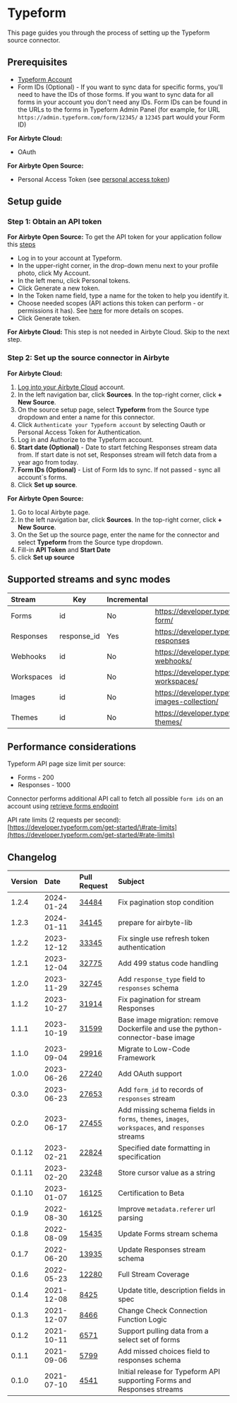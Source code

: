 # Typeform

This page guides you through the process of setting up the Typeform source connector.

## Prerequisites

- [Typeform Account](https://www.typeform.com/)
- Form IDs (Optional) - If you want to sync data for specific forms, you'll need to have the IDs of those forms. If you want to sync data for all forms in your account you don't need any IDs. Form IDs can be found in the URLs to the forms in Typeform Admin Panel (for example, for URL `https://admin.typeform.com/form/12345/` a `12345` part would your Form ID)
<!-- env:cloud -->
**For Airbyte Cloud:**

- OAuth
<!-- /env:cloud -->

<!-- env:oss -->
**For Airbyte Open Source:**

- Personal Access Token (see [personal access token](https://www.typeform.com/developers/get-started/personal-access-token/))
<!-- /env:oss -->

## Setup guide

### Step 1: Obtain an API token

<!-- env:oss -->
**For Airbyte Open Source:**
To get the API token for your application follow this [steps](https://developer.typeform.com/get-started/personal-access-token/)
* Log in to your account at Typeform.
* In the upper-right corner, in the drop-down menu next to your profile photo, click My Account.
* In the left menu, click Personal tokens.
* Click Generate a new token.
* In the Token name field, type a name for the token to help you identify it.
* Choose needed scopes \(API actions this token can perform - or permissions it has\). See [here](https://www.typeform.com/developers/get-started/scopes/) for more details on scopes.
* Click Generate token.
<!-- /env:oss -->

<!-- env:cloud -->
**For Airbyte Cloud:**
This step is not needed in Airbyte Cloud. Skip to the next step.
<!-- /env:cloud -->

### Step 2: Set up the source connector in Airbyte

<!-- env:cloud -->
**For Airbyte Cloud:**

1. [Log into your Airbyte Cloud](https://cloud.airbyte.com/workspaces) account.
2. In the left navigation bar, click **Sources**. In the top-right corner, click **+ New Source**.
3. On the source setup page, select **Typeform** from the Source type dropdown and enter a name for this connector.
4. Click `Authenticate your Typeform account` by selecting Oauth or Personal Access Token for Authentication.
5. Log in and Authorize to the Typeform account.
6. **Start date (Optional)** - Date to start fetching Responses stream data from. If start date is not set, Responses stream will fetch data from a year ago from today.
7. **Form IDs (Optional)** - List of Form Ids to sync. If not passed - sync all account`s forms.
8. Click **Set up source**.
<!-- /env:cloud -->

<!-- env:oss -->
**For Airbyte Open Source:**

1. Go to local Airbyte page.
2. In the left navigation bar, click **Sources**. In the top-right corner, click **+ New Source**.
3. On the Set up the source page, enter the name for the connector and select **Typeform** from the Source type dropdown.
4. Fill-in **API Token** and **Start Date**
5. click **Set up source**
<!-- /env:oss -->

## Supported streams and sync modes

| Stream     | Key         | Incremental | API Link                                                                    |
|:-----------|-------------|:------------|-----------------------------------------------------------------------------|
| Forms      | id          | No          | https://developer.typeform.com/create/reference/retrieve-form/              |
| Responses  | response_id | Yes         | https://developer.typeform.com/responses/reference/retrieve-responses       |
| Webhooks   | id          | No          | https://developer.typeform.com/webhooks/reference/retrieve-webhooks/        |
| Workspaces | id          | No          | https://developer.typeform.com/create/reference/retrieve-workspaces/        |
| Images     | id          | No          | https://developer.typeform.com/create/reference/retrieve-images-collection/ |
| Themes     | id          | No          | https://developer.typeform.com/create/reference/retrieve-themes/            |

## Performance considerations

Typeform API page size limit per source:

* Forms - 200
* Responses - 1000

Connector performs additional API call to fetch all possible `form ids` on an account using [retrieve forms endpoint](https://developer.typeform.com/create/reference/retrieve-forms/)

API rate limits \(2 requests per second\): [https://developer.typeform.com/get-started/\#rate-limits](https://developer.typeform.com/get-started/#rate-limits)

## Changelog

| Version | Date       | Pull Request                                             | Subject                                                                                         |
|:--------|:-----------|:---------------------------------------------------------|:------------------------------------------------------------------------------------------------|
| 1.2.4   | 2024-01-24 | [34484](https://github.com/airbytehq/airbyte/pull/34484) | Fix pagination stop condition                                                                   |
| 1.2.3   | 2024-01-11 | [34145](https://github.com/airbytehq/airbyte/pull/34145) | prepare for airbyte-lib                                                                         |
| 1.2.2   | 2023-12-12 | [33345](https://github.com/airbytehq/airbyte/pull/33345) | Fix single use refresh token authentication                                                     |
| 1.2.1   | 2023-12-04 | [32775](https://github.com/airbytehq/airbyte/pull/32775) | Add 499 status code handling                                                                    |
| 1.2.0   | 2023-11-29 | [32745](https://github.com/airbytehq/airbyte/pull/32745) | Add `response_type` field to `responses` schema                                                 |
| 1.1.2   | 2023-10-27 | [31914](https://github.com/airbytehq/airbyte/pull/31914) | Fix pagination for stream Responses                                                             |
| 1.1.1   | 2023-10-19 | [31599](https://github.com/airbytehq/airbyte/pull/31599) | Base image migration: remove Dockerfile and use the python-connector-base image                 |
| 1.1.0   | 2023-09-04 | [29916](https://github.com/airbytehq/airbyte/pull/29916) | Migrate to Low-Code Framework                                                                   |
| 1.0.0   | 2023-06-26 | [27240](https://github.com/airbytehq/airbyte/pull/27240) | Add OAuth support                                                                               |
| 0.3.0   | 2023-06-23 | [27653](https://github.com/airbytehq/airbyte/pull/27653) | Add `form_id` to records of `responses` stream                                                  |
| 0.2.0   | 2023-06-17 | [27455](https://github.com/airbytehq/airbyte/pull/27455) | Add missing schema fields in `forms`, `themes`, `images`, `workspaces`, and `responses` streams |
| 0.1.12  | 2023-02-21 | [22824](https://github.com/airbytehq/airbyte/pull/22824) | Specified date formatting in specification                                                      |
| 0.1.11  | 2023-02-20 | [23248](https://github.com/airbytehq/airbyte/pull/23248) | Store cursor value as a string                                                                  |
| 0.1.10  | 2023-01-07 | [16125](https://github.com/airbytehq/airbyte/pull/16125) | Certification to Beta                                                                           |
| 0.1.9   | 2022-08-30 | [16125](https://github.com/airbytehq/airbyte/pull/16125) | Improve `metadata.referer` url parsing                                                          |
| 0.1.8   | 2022-08-09 | [15435](https://github.com/airbytehq/airbyte/pull/15435) | Update Forms   stream schema                                                                    |
| 0.1.7   | 2022-06-20 | [13935](https://github.com/airbytehq/airbyte/pull/13935) | Update Responses stream schema                                                                  |
| 0.1.6   | 2022-05-23 | [12280](https://github.com/airbytehq/airbyte/pull/12280) | Full Stream Coverage                                                                            |
| 0.1.4   | 2021-12-08 | [8425](https://github.com/airbytehq/airbyte/pull/8425)   | Update title, description fields in spec                                                        |
| 0.1.3   | 2021-12-07 | [8466](https://github.com/airbytehq/airbyte/pull/8466)   | Change Check Connection Function Logic                                                          |
| 0.1.2   | 2021-10-11 | [6571](https://github.com/airbytehq/airbyte/pull/6571)   | Support pulling data from a select set of forms                                                 |
| 0.1.1   | 2021-09-06 | [5799](https://github.com/airbytehq/airbyte/pull/5799)   | Add missed choices field to responses schema                                                    |
| 0.1.0   | 2021-07-10 | [4541](https://github.com/airbytehq/airbyte/pull/4541)   | Initial release for Typeform API supporting Forms and Responses streams                         |
